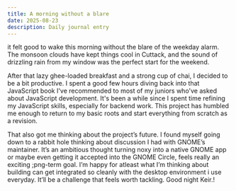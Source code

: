 ```yaml
---
title: A morning without a blare
date: 2025-08-23
description: Daily journal entry
---
```

it felt good to wake this morning without the blare of the weekday alarm. The monsoon clouds have kept things cool in Cuttack, and the sound of drizzling rain from my window was the perfect start for the weekend.

After that lazy ghee-loaded breakfast and a strong cup of chai, I decided to be a bit productive. I spent a good few hours diving back into that JavaScript book I've recommended to most of my juniors who've asked about JavaScript development. It's been a while since I spent time refining my JavaScript skills, especially for backend work. This project has humbled me enough to return to my basic roots and start everything from scratch as a revision.

That also got me thinking about the project’s future. I found myself going down to a rabbit hole thinking about discussion I had with GNOME’s maintainer. It’s an ambitious thought turning noxy into a native GNOME app or maybe even getting it accepted into the GNOME Circle, feels really an exciting ;png-term goal. I’m happy for atleast what I’m thinking about building can get integrated so cleanly with the desktop environment i use everyday. It’ll be a challenge that feels worth tackling. Good night Keir.!